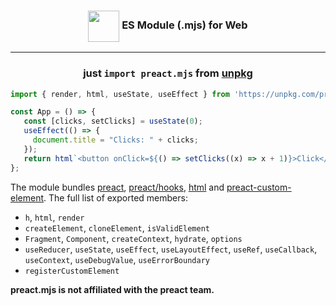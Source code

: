 <h3 align="center"><img src="https://raw.githubusercontent.com/preactjs/preact/8b0bcc927995c188eca83cba30fbc83491cc0b2f/logo.svg" height="50" valign="middle"> ES Module (.mjs) for Web</h3>
<hr>
<h3 align="center">just <code>import preact.mjs</code> from <a href="https://unpkg.com/preact-mjs@latest">unpkg</a></h3>

```js
import { render, html, useState, useEffect } from 'https://unpkg.com/preact-mjs@latest';

const App = () => {
   const [clicks, setClicks] = useState(0);
   useEffect(() => {
     document.title = "Clicks: " + clicks;
   });
   return html`<button onClick=${() => setClicks((x) => x + 1)}>Click</button>`;
};
```

The module bundles <a href="https://github.com/preactjs/preact/blob/master/src/index.js">preact</a>, <a href="https://github.com/preactjs/preact/blob/master/hooks/src/index.js">preact/hooks</a>, <a href="https://github.com/developit/htm/blob/master/src/index.mjs">html</a> and <a href="https://github.com/preactjs/preact-custom-element/blob/master/src/index.js">preact-custom-element</a>. The full list of exported members:

* `h`, `html`, `render`
* `createElement`, `cloneElement`, `isValidElement`
* `Fragment`, `Component`, `createContext`, `hydrate`, `options`
* `useReducer`, `useState`, `useEffect`, `useLayoutEffect`, `useRef`, `useCallback`, `useContext`, `useDebugValue`, `useErrorBoundary`
* `registerCustomElement`

**preact.mjs is not affiliated with the preact team.**
